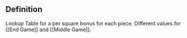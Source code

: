 
Definition
---
Lookup Table for a per square bonus for each piece.
Different values for [[End Game]] and [[Middle Game]].


